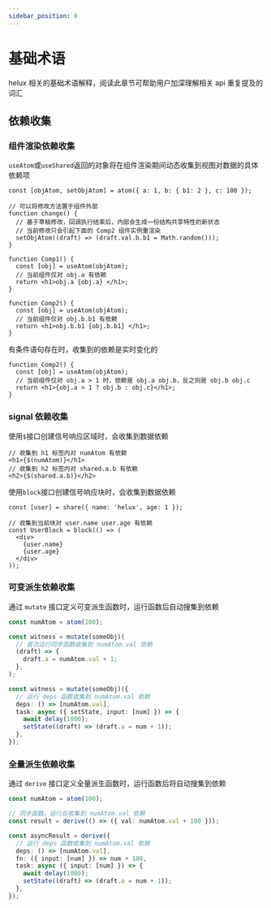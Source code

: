 ```yaml
---
sidebar_position: 0
---
```


# 基础术语

helux 相关的基础术语解释，阅读此章节可帮助用户加深理解相关 api 重复提及的词汇

## 依赖收集

### 组件渲染依赖收集

`useAtom`或`useShared`返回的对象将在组件渲染期间动态收集到视图对数据的具体依赖项

```tsx
const [objAtom, setObjAtom] = atom({ a: 1, b: { b1: 2 }, c: 100 });

// 可以将修改方法置于组件外部
function change() {
  // 基于草稿修改，回调执行结束后，内部会生成一份结构共享特性的新状态
  // 当前修改只会引起下面的 Comp2 组件实例重渲染
  setObjAtom((draft) => (draft.val.b.b1 = Math.random()));
}

function Comp1() {
  const [obj] = useAtom(objAtom);
  // 当前组件仅对 obj.a 有依赖
  return <h1>obj.a {obj.a} </h1>;
}

function Comp2() {
  const [obj] = useAtom(objAtom);
  // 当前组件仅对 obj.b.b1 有依赖
  return <h1>obj.b.b1 {obj.b.b1} </h1>;
}
```

有条件语句存在时，收集到的依赖是实时变化的

```tsx
function Comp2() {
  const [obj] = useAtom(objAtom);
  // 当前组件仅对 obj.a > 1 时，依赖是 obj.a obj.b，反之则是 obj.b obj.c
  return <h1>{obj.a > 1 ? obj.b : obj.c}</h1>;
}
```

### signal 依赖收集

使用`$`接口创建信号响应区域时，会收集到数据依赖

```tsx
// 收集到 h1 标签内对 numAtom 有依赖
<h1>{$(numAtom)}</h1>
// 收集到 h2 标签内对 shared.a.b 有依赖
<h2>{$(shared.a.b)}</h2>
```

使用`block`接口创建信号响应块时，会收集到数据依赖

```tsx
const [user] = share({ name: 'helux', age: 1 });

// 收集到当前块对 user.name user.age 有依赖
const UserBlock = block(() => (
  <div>
    {user.name}
    {user.age}
  </div>
));
```

### 可变派生依赖收集

通过 `mutate` 接口定义可变派生函数时，运行函数后自动搜集到依赖

```ts
const numAtom = atom(100);

const witness = mutate(someObj)(
  // 首次运行同步函数收集到 numAtom.val 依赖
  (draft) => {
    draft.a = numAtom.val + 1;
  },
);

const witness = mutate(someObj)({
  // 运行 deps 函数收集到 numAtom.val 依赖
  deps: () => [numAtom.val],
  task: async ({ setState, input: [num] }) => {
    await delay(1000);
    setState((draft) => (draft.a = num + 1));
  },
});
```

### 全量派生依赖收集

通过 `derive` 接口定义全量派生函数时，运行函数后将自动搜集到依赖

```ts
const numAtom = atom(100);

// 同步函数，运行后收集到 numAtom.val 依赖
const result = derive(() => ({ val: numAtom.val + 100 }));

const asyncResult = derive({
  // 运行 deps 函数收集到 numAtom.val 依赖
  deps: () => [numAtom.val],
  fn: ({ input: [num] }) => num + 100,
  task: async ({ input: [num] }) => {
    await delay(1000);
    setState((draft) => (draft.a = num + 1));
  },
});
```
